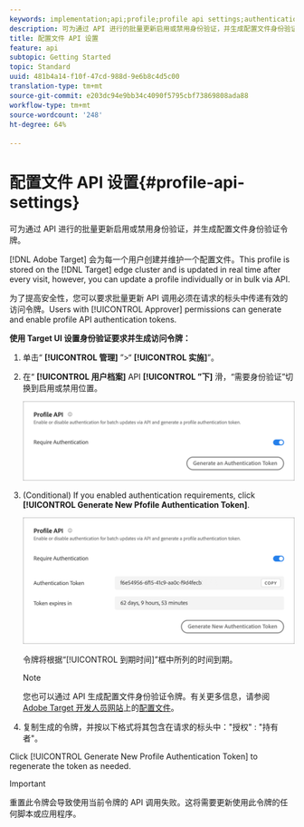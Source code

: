 ```yaml
---
keywords: implementation;api;profile;profile api settings;authentication token
description: 可为通过 API 进行的批量更新启用或禁用身份验证，并生成配置文件身份验证令牌。
title: 配置文件 API 设置
feature: api
subtopic: Getting Started
topic: Standard
uuid: 481b4a14-f10f-47cd-988d-9e6b8c4d5c00
translation-type: tm+mt
source-git-commit: e203dc94e9bb34c4090f5795cbf73869808ada88
workflow-type: tm+mt
source-wordcount: '248'
ht-degree: 64%

---
```



# 配置文件 API 设置{#profile-api-settings}

可为通过 API 进行的批量更新启用或禁用身份验证，并生成配置文件身份验证令牌。

[!DNL Adobe Target] 会为每一个用户创建并维护一个配置文件。This profile is stored on the [!DNL Target] edge cluster and is updated in real time after every visit, however, you can update a profile individually or in bulk via API.

为了提高安全性，您可以要求批量更新 API 调用必须在请求的标头中传递有效的访问令牌。Users with [!UICONTROL Approver] permissions can generate and enable profile API authentication tokens.

**使用 Target UI 设置身份验证要求并生成访问令牌：**

1. 单击“ **[!UICONTROL 管理]** ”>“ **[!UICONTROL 实施]**”。
1. 在“ **[!UICONTROL 用户档案]** API **[!UICONTROL ”下]** 滑，“需要身份验证”切换到启用或禁用位置。

   ![](assets/profile_api_settings.png)

1. (Conditional) If you enabled authentication requirements, click **[!UICONTROL Generate New Pfofile Authentication Token]**.

   ![](assets/profile_api_settings_2.png)

   令牌将根据“[!UICONTROL 到期时间]”框中所列的时间到期。

   >[!NOTE]
   >
   >您也可以通过 API 生成配置文件身份验证令牌。有关更多信息，请参阅 [Adobe Target 开发人员网站](https://developers.adobetarget.com/)上的[配置文件](https://developers.adobetarget.com/api/#profiles)。

1. 复制生成的令牌，并按以下格式将其包含在请求的标头中：&quot;授权&quot; : &quot;持有者&quot;。

Click [!UICONTROL Generate New Profile Authentication Token] to regenerate the token as needed.

>[!IMPORTANT]
>
>重置此令牌会导致使用当前令牌的 API 调用失败。这将需要更新使用此令牌的任何脚本或应用程序。
